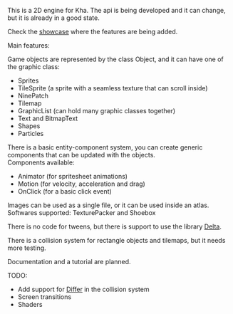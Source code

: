 This is a 2D engine for Kha. The api is being developed and it can change, but it is already in a good state.

Check the [showcase](https://github.com/RafaelOliveira/sdg-showcase) where the features are being added.

Main features:

Game objects are represented by the class Object, and it can have one of the graphic class:

- Sprites
- TileSprite (a sprite with a seamless texture that can scroll inside)
- NinePatch
- Tilemap
- GraphicList (can hold many graphic classes together)
- Text and BitmapText
- Shapes
- Particles

There is a basic entity-component system, you can create generic components that can be updated with the objects.  
Components available:
- Animator (for spritesheet animations)
- Motion (for velocity, acceleration and drag)
- OnClick (for a basic click event)

Images can be used as a single file, or it can be used inside an atlas.  
Softwares supported: TexturePacker and Shoebox

There is no code for tweens, but there is support to use the library [Delta](https://github.com/furusystems/Delta).

There is a collision system for rectangle objects and tilemaps, but it needs more testing.

Documentation and a tutorial are planned.

TODO:  
- Add support for [Differ](https://github.com/snowkit/differ) in the collision system
- Screen transitions
- Shaders
